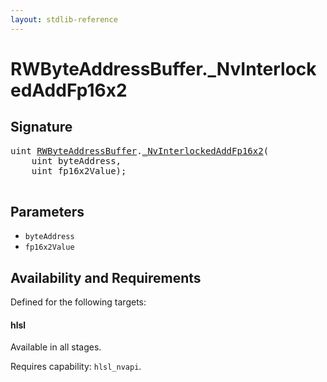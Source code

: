 ```yaml
---
layout: stdlib-reference
---
```


# RWByteAddressBuffer\.\_NvInterlockedAddFp16x2

## Signature 

<pre>
<span class="code_keyword">uint</span> <a href="/stdlib-reference/types/RWByteAddressBuffer/index" class="code_type">RWByteAddressBuffer</a>.<a href="/stdlib-reference/types/RWByteAddressBuffer/NvInterlockedAddFp16x2">_NvInterlockedAddFp16x2</a>(
    <span class="code_keyword">uint</span> <span class='code_param'>byteAddress</span>,
    <span class="code_keyword">uint</span> <span class='code_param'>fp16x2Value</span>);

</pre>

## Parameters

* `byteAddress`
* `fp16x2Value`

## Availability and Requirements

Defined for the following targets:

#### hlsl
Available in all stages.

Requires capability: `hlsl_nvapi`.


